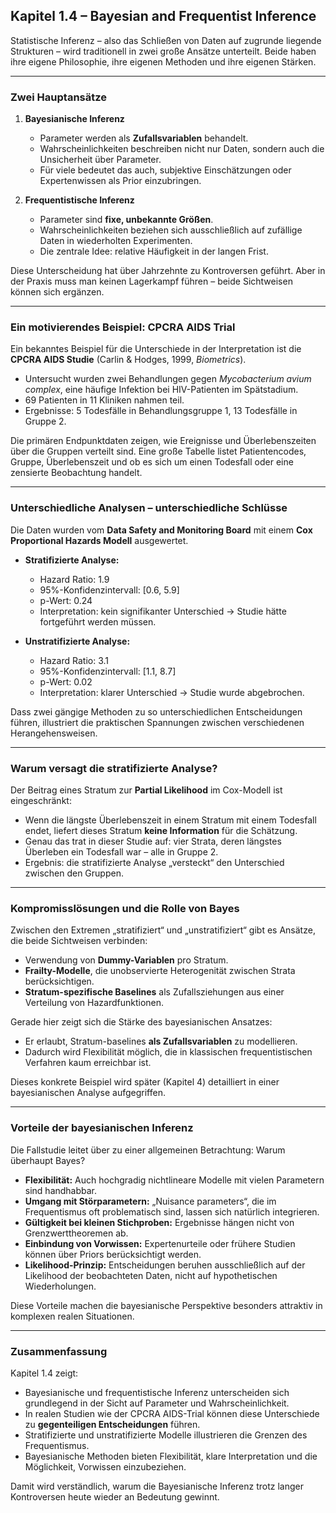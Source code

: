 ## Kapitel 1.4 – Bayesian and Frequentist Inference

Statistische Inferenz – also das Schließen von Daten auf zugrunde liegende Strukturen – wird traditionell in zwei große Ansätze unterteilt. Beide haben ihre eigene Philosophie, ihre eigenen Methoden und ihre eigenen Stärken.

---

### Zwei Hauptansätze

1. **Bayesianische Inferenz**  
   - Parameter werden als **Zufallsvariablen** behandelt.  
   - Wahrscheinlichkeiten beschreiben nicht nur Daten, sondern auch die Unsicherheit über Parameter.  
   - Für viele bedeutet das auch, subjektive Einschätzungen oder Expertenwissen als Prior einzubringen.  

2. **Frequentistische Inferenz**  
   - Parameter sind **fixe, unbekannte Größen**.  
   - Wahrscheinlichkeiten beziehen sich ausschließlich auf zufällige Daten in wiederholten Experimenten.  
   - Die zentrale Idee: relative Häufigkeit in der langen Frist.  

Diese Unterscheidung hat über Jahrzehnte zu Kontroversen geführt. Aber in der Praxis muss man keinen Lagerkampf führen – beide Sichtweisen können sich ergänzen.

---

### Ein motivierendes Beispiel: CPCRA AIDS Trial

Ein bekanntes Beispiel für die Unterschiede in der Interpretation ist die **CPCRA AIDS Studie** (Carlin & Hodges, 1999, *Biometrics*).  
- Untersucht wurden zwei Behandlungen gegen *Mycobacterium avium complex*, eine häufige Infektion bei HIV-Patienten im Spätstadium.  
- 69 Patienten in 11 Kliniken nahmen teil.  
- Ergebnisse: 5 Todesfälle in Behandlungsgruppe 1, 13 Todesfälle in Gruppe 2.  

Die primären Endpunktdaten zeigen, wie Ereignisse und Überlebenszeiten über die Gruppen verteilt sind. Eine große Tabelle listet Patientencodes, Gruppe, Überlebenszeit und ob es sich um einen Todesfall oder eine zensierte Beobachtung handelt.  

---

### Unterschiedliche Analysen – unterschiedliche Schlüsse

Die Daten wurden vom **Data Safety and Monitoring Board** mit einem **Cox Proportional Hazards Modell** ausgewertet.  

- **Stratifizierte Analyse:**  
  - Hazard Ratio: 1.9  
  - 95%-Konfidenzintervall: [0.6, 5.9]  
  - p-Wert: 0.24  
  - Interpretation: kein signifikanter Unterschied → Studie hätte fortgeführt werden müssen.  

- **Unstratifizierte Analyse:**  
  - Hazard Ratio: 3.1  
  - 95%-Konfidenzintervall: [1.1, 8.7]  
  - p-Wert: 0.02  
  - Interpretation: klarer Unterschied → Studie wurde abgebrochen.  

Dass zwei gängige Methoden zu so unterschiedlichen Entscheidungen führen, illustriert die praktischen Spannungen zwischen verschiedenen Herangehensweisen.

---

### Warum versagt die stratifizierte Analyse?

Der Beitrag eines Stratum zur **Partial Likelihood** im Cox-Modell ist eingeschränkt:  
- Wenn die längste Überlebenszeit in einem Stratum mit einem Todesfall endet, liefert dieses Stratum **keine Information** für die Schätzung.  
- Genau das trat in dieser Studie auf: vier Strata, deren längstes Überleben ein Todesfall war – alle in Gruppe 2.  
- Ergebnis: die stratifizierte Analyse „versteckt“ den Unterschied zwischen den Gruppen.  

---

### Kompromisslösungen und die Rolle von Bayes

Zwischen den Extremen „stratifiziert“ und „unstratifiziert“ gibt es Ansätze, die beide Sichtweisen verbinden:  
- Verwendung von **Dummy-Variablen** pro Stratum.  
- **Frailty-Modelle**, die unobservierte Heterogenität zwischen Strata berücksichtigen.  
- **Stratum-spezifische Baselines** als Zufallsziehungen aus einer Verteilung von Hazardfunktionen.  

Gerade hier zeigt sich die Stärke des bayesianischen Ansatzes:  
- Er erlaubt, Stratum-baselines **als Zufallsvariablen** zu modellieren.  
- Dadurch wird Flexibilität möglich, die in klassischen frequentistischen Verfahren kaum erreichbar ist.  

Dieses konkrete Beispiel wird später (Kapitel 4) detailliert in einer bayesianischen Analyse aufgegriffen.

---

### Vorteile der bayesianischen Inferenz

Die Fallstudie leitet über zu einer allgemeinen Betrachtung: Warum überhaupt Bayes?  
- **Flexibilität:** Auch hochgradig nichtlineare Modelle mit vielen Parametern sind handhabbar.  
- **Umgang mit Störparametern:** „Nuisance parameters“, die im Frequentismus oft problematisch sind, lassen sich natürlich integrieren.  
- **Gültigkeit bei kleinen Stichproben:** Ergebnisse hängen nicht von Grenzwerttheoremen ab.  
- **Einbindung von Vorwissen:** Expertenurteile oder frühere Studien können über Priors berücksichtigt werden.  
- **Likelihood-Prinzip:** Entscheidungen beruhen ausschließlich auf der Likelihood der beobachteten Daten, nicht auf hypothetischen Wiederholungen.  

Diese Vorteile machen die bayesianische Perspektive besonders attraktiv in komplexen realen Situationen.

---

### Zusammenfassung

Kapitel 1.4 zeigt:  
- Bayesianische und frequentistische Inferenz unterscheiden sich grundlegend in der Sicht auf Parameter und Wahrscheinlichkeit.  
- In realen Studien wie der CPCRA AIDS-Trial können diese Unterschiede zu **gegenteiligen Entscheidungen** führen.  
- Stratifizierte und unstratifizierte Modelle illustrieren die Grenzen des Frequentismus.  
- Bayesianische Methoden bieten Flexibilität, klare Interpretation und die Möglichkeit, Vorwissen einzubeziehen.  

Damit wird verständlich, warum die Bayesianische Inferenz trotz langer Kontroversen heute wieder an Bedeutung gewinnt.  
